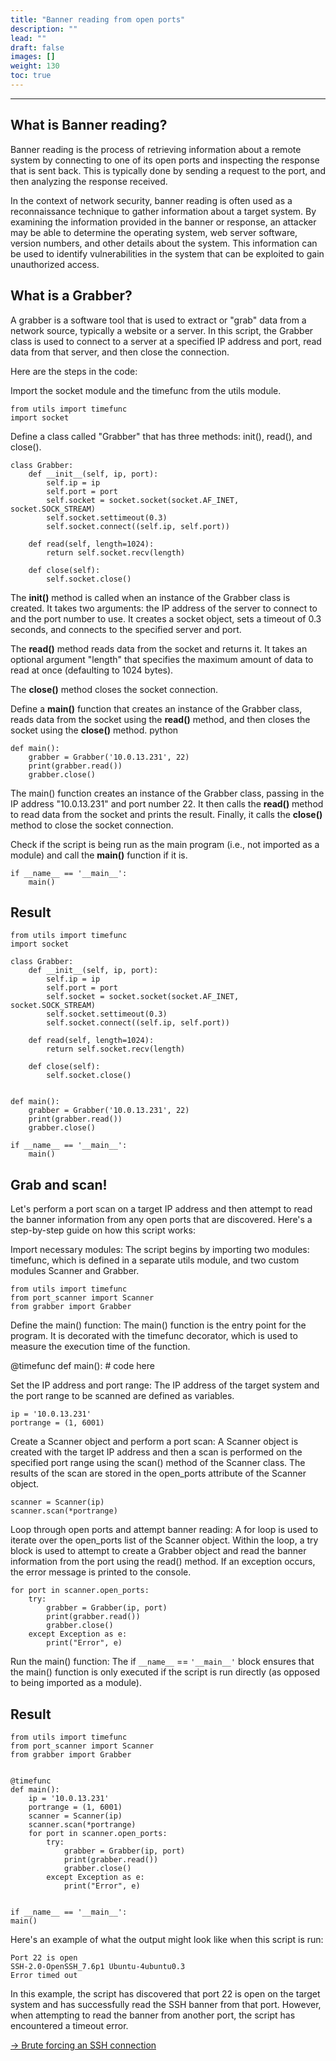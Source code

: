 ```yaml
---
title: "Banner reading from open ports"
description: ""
lead: ""
draft: false
images: []
weight: 130
toc: true
---
```


---

## What is Banner reading?

Banner reading is the process of retrieving information about a remote system by connecting to one of its open ports and inspecting the response that is sent back. This is typically done by sending a request to the port, and then analyzing the response received.

In the context of network security, banner reading is often used as a reconnaissance technique to gather information about a target system. By examining the information provided in the banner or response, an attacker may be able to determine the operating system, web server software, version numbers, and other details about the system. This information can be used to identify vulnerabilities in the system that can be exploited to gain unauthorized access.

## What is a Grabber?

A grabber is a software tool that is used to extract or "grab" data from a network source, typically a website or a server. In this script, the Grabber class is used to connect to a server at a specified IP address and port, read data from that server, and then close the connection.

Here are the steps in the code:

Import the socket module and the timefunc from the utils module.

    from utils import timefunc
    import socket

Define a class called "Grabber" that has three methods: init(), read(), and close().

    class Grabber:
        def __init__(self, ip, port):
            self.ip = ip
            self.port = port
            self.socket = socket.socket(socket.AF_INET, socket.SOCK_STREAM)
            self.socket.settimeout(0.3)
            self.socket.connect((self.ip, self.port))

        def read(self, length=1024):
            return self.socket.recv(length)

        def close(self):
            self.socket.close()

The **init()** method is called when an instance of the Grabber class is created. It takes two arguments: the IP address of the server to connect to and the port number to use. It creates a socket object, sets a timeout of 0.3 seconds, and connects to the specified server and port.

The **read()** method reads data from the socket and returns it. It takes an optional argument "length" that specifies the maximum amount of data to read at once (defaulting to 1024 bytes).

The **close()** method closes the socket connection.

Define a **main()** function that creates an instance of the Grabber class, reads data from the socket using the **read()** method, and then closes the socket using the **close()** method.
python

    def main():
        grabber = Grabber('10.0.13.231', 22)
        print(grabber.read())
        grabber.close()

The main() function creates an instance of the Grabber class, passing in the IP address "10.0.13.231" and port number 22. It then calls the **read()** method to read data from the socket and prints the result. Finally, it calls the **close()** method to close the socket connection.

Check if the script is being run as the main program (i.e., not imported as a module) and call the **main()** function if it is.


    if __name__ == '__main__':
        main()


## Result

    from utils import timefunc
    import socket

    class Grabber:
        def __init__(self, ip, port):
            self.ip = ip
            self.port = port
            self.socket = socket.socket(socket.AF_INET, socket.SOCK_STREAM)
            self.socket.settimeout(0.3)
            self.socket.connect((self.ip, self.port))

        def read(self, length=1024):
            return self.socket.recv(length) 

        def close(self):
            self.socket.close() 


    def main():
        grabber = Grabber('10.0.13.231', 22)
        print(grabber.read())
        grabber.close()

    if __name__ == '__main__':
        main()


## Grab and scan!

Let's perform a port scan on a target IP address and then attempt to read the banner information from any open ports that are discovered. Here's a step-by-step guide on how this script works:

Import necessary modules: The script begins by importing two modules: timefunc, which is defined in a separate utils module, and two custom modules Scanner and Grabber.

    from utils import timefunc
    from port_scanner import Scanner
    from grabber import Grabber

Define the main() function: The main() function is the entry point for the program. It is decorated with the timefunc decorator, which is used to measure the execution time of the function.

@timefunc
def main():
    # code here

Set the IP address and port range: The IP address of the target system and the port range to be scanned are defined as variables.

    ip = '10.0.13.231'
    portrange = (1, 6001)

Create a Scanner object and perform a port scan: A Scanner object is created with the target IP address and then a scan is performed on the specified port range using the scan() method of the Scanner class. The results of the scan are stored in the open_ports attribute of the Scanner object.

    scanner = Scanner(ip)
    scanner.scan(*portrange)

Loop through open ports and attempt banner reading: A for loop is used to iterate over the open_ports list of the Scanner object. Within the loop, a try block is used to attempt to create a Grabber object and read the banner information from the port using the read() method. If an exception occurs, the error message is printed to the console.

    for port in scanner.open_ports:
        try:
            grabber = Grabber(ip, port)
            print(grabber.read())
            grabber.close()
        except Exception as e:
            print("Error", e)

Run the main() function: The if `__name__` == `'__main__'` block ensures that the main() function is only executed if the script is run directly (as opposed to being imported as a module).

    
## Result 

    from utils import timefunc
    from port_scanner import Scanner
    from grabber import Grabber


    @timefunc
    def main():
        ip = '10.0.13.231'
        portrange = (1, 6001)
        scanner = Scanner(ip)
        scanner.scan(*portrange)
        for port in scanner.open_ports:
            try:
                grabber = Grabber(ip, port)
                print(grabber.read())
                grabber.close()
            except Exception as e:
                print("Error", e)


    if __name__ == '__main__':
    main()

Here's an example of what the output might look like when this script is run:

    Port 22 is open
    SSH-2.0-OpenSSH_7.6p1 Ubuntu-4ubuntu0.3
    Error timed out

In this example, the script has discovered that port 22 is open on the target system and has successfully read the SSH banner from that port. However, when attempting to read the banner from another port, the script has encountered a timeout error.

 <a href="/docs/tutorials/pythonsecurity/sshbruteforce/"> &rarr; Brute forcing an SSH connection</a>